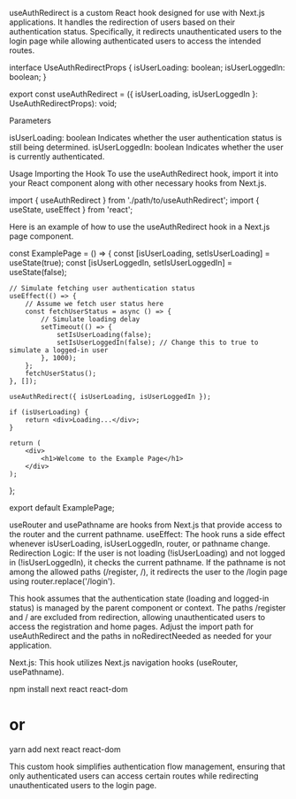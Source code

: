 <!-- Overview -->
useAuthRedirect is a custom React hook designed for use with Next.js applications. It handles the redirection of users based on their authentication status. Specifically, it redirects unauthenticated users to the login page while allowing authenticated users to access the intended routes.

<!-- Hook Signature -->

interface UseAuthRedirectProps {
    isUserLoading: boolean;
    isUserLoggedIn: boolean;
}

export const useAuthRedirect = ({ isUserLoading, isUserLoggedIn }: UseAuthRedirectProps): void;


Parameters

isUserLoading: boolean
Indicates whether the user authentication status is still being determined.
isUserLoggedIn: boolean
Indicates whether the user is currently authenticated.

Usage
Importing the Hook
To use the useAuthRedirect hook, import it into your React component along with other necessary hooks from Next.js.

import { useAuthRedirect } from './path/to/useAuthRedirect';
import { useState, useEffect } from 'react';


<!-- Example Usage -->
Here is an example of how to use the useAuthRedirect hook in a Next.js page component.

const ExamplePage = () => {
    const [isUserLoading, setIsUserLoading] = useState(true);
    const [isUserLoggedIn, setIsUserLoggedIn] = useState(false);

    // Simulate fetching user authentication status
    useEffect(() => {
        // Assume we fetch user status here
        const fetchUserStatus = async () => {
            // Simulate loading delay
            setTimeout(() => {
                setIsUserLoading(false);
                setIsUserLoggedIn(false); // Change this to true to simulate a logged-in user
            }, 1000);
        };
        fetchUserStatus();
    }, []);

    useAuthRedirect({ isUserLoading, isUserLoggedIn });

    if (isUserLoading) {
        return <div>Loading...</div>;
    }

    return (
        <div>
            <h1>Welcome to the Example Page</h1>
        </div>
    );
};

export default ExamplePage;

<!-- How It Works -->

useRouter and usePathname are hooks from Next.js that provide access to the router and the current pathname.
useEffect: The hook runs a side effect whenever isUserLoading, isUserLoggedIn, router, or pathname change.
Redirection Logic:
If the user is not loading (!isUserLoading) and not logged in (!isUserLoggedIn), it checks the current pathname.
If the pathname is not among the allowed paths (/register, /), it redirects the user to the /login page using router.replace('/login').

<!-- Notes -->
This hook assumes that the authentication state (loading and logged-in status) is managed by the parent component or context.
The paths /register and / are excluded from redirection, allowing unauthenticated users to access the registration and home pages.
Adjust the import path for useAuthRedirect and the paths in noRedirectNeeded as needed for your application.

<!-- Dependencies -->
Next.js: This hook utilizes Next.js navigation hooks (useRouter, usePathname).

npm install next react react-dom
# or
yarn add next react react-dom

This custom hook simplifies authentication flow management, ensuring that only authenticated users can access certain routes while redirecting unauthenticated users to the login page.